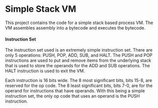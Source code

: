 # Simple Stack VM

This project contains the code for a simple stack based process VM. The VM assembles assembly into a bytecode and executes the bytecode.

#### Instruction Set

The instruction set used is an extremely simple instruction set. There are only 5 operations: PUSH, POP, ADD, SUB, and HALT. The PUSH and POP instructions are used to put and remove items from the underlying stack that is used to store the operands for the ADD and SUB operations. The HALT instruction is used to exit the VM.

Each instruction is 16 bits wide. The 8 most significant bits, bits 15-8, are reserved for the op code. The 8 least significant bits, bits 7-0, are for the operand for instructions that have operands. With this being a simple instruction set, the only op code that uses an operand is the PUSH instruction.
